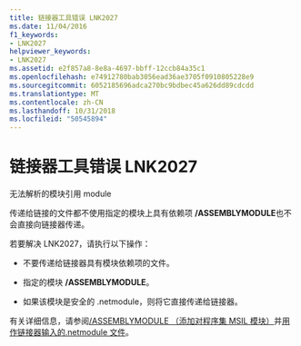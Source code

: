 ```yaml
---
title: 链接器工具错误 LNK2027
ms.date: 11/04/2016
f1_keywords:
- LNK2027
helpviewer_keywords:
- LNK2027
ms.assetid: e2f857a8-8e8a-4697-bbff-12ccb84a35c1
ms.openlocfilehash: e74912780bab3056ead36ae3705f0910805228e9
ms.sourcegitcommit: 6052185696adca270bc9bdbec45a626dd89cdcdd
ms.translationtype: MT
ms.contentlocale: zh-CN
ms.lasthandoff: 10/31/2018
ms.locfileid: "50545894"
---
```

# <a name="linker-tools-error-lnk2027"></a>链接器工具错误 LNK2027

无法解析的模块引用 module

传递给链接的文件都不使用指定的模块上具有依赖项 **/ASSEMBLYMODULE**也不会直接向链接器传递。

若要解决 LNK2027，请执行以下操作：

- 不要传递给链接器具有模块依赖项的文件。

- 指定的模块 **/ASSEMBLYMODULE**。

- 如果该模块是安全的 .netmodule，则将它直接传递给链接器。

有关详细信息，请参阅[/ASSEMBLYMODULE （添加对程序集 MSIL 模块）](../../build/reference/assemblymodule-add-a-msil-module-to-the-assembly.md)并[用作链接器输入的.netmodule 文件](../../build/reference/netmodule-files-as-linker-input.md)。